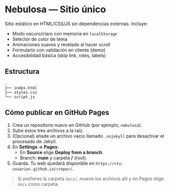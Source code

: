# Nebulosa — Sitio único

Sitio estático en HTML/CSS/JS sin dependencias externas. Incluye:

- Modo oscuro/claro con memoria en `localStorage`
- Selector de color de tema
- Animaciones suaves y revelado al hacer scroll
- Formulario con validación en cliente (demo)
- Accesibilidad básica (skip link, roles, labels)

## Estructura

```
.
├── index.html
├── styles.css
└── script.js
```

## Cómo publicar en GitHub Pages

1. Crea un repositorio nuevo en GitHub (por ejemplo, `nebulosa`).
2. Sube estos tres archivos a la raíz.
3. (Opcional) añade un archivo vacío llamado `.nojekyll` para desactivar el procesado de Jekyll.
4. En **Settings → Pages**:
   - En **Source** elige **Deploy from a branch**.
   - Branch: **main** y carpeta **/** (root).
5. Guarda. Tu web quedará disponible en `https://<tu-usuario>.github.io/<repo>/`.

> Si prefieres la carpeta `docs/`, mueve los archivos allí y en Pages elige `docs` como carpeta.
